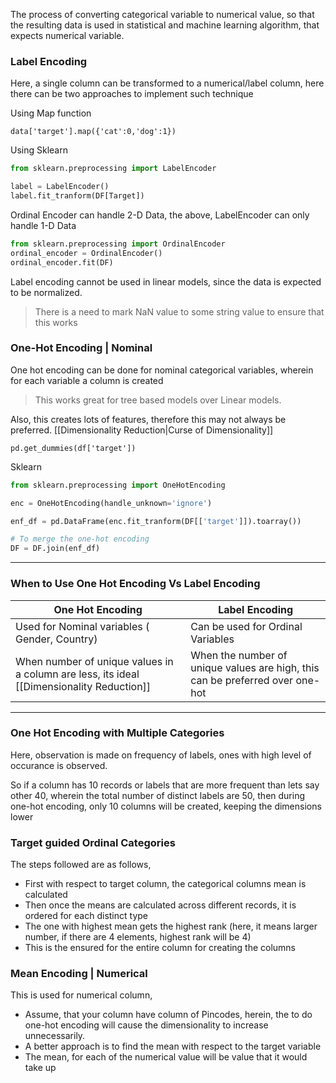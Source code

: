 The process of converting categorical variable to numerical value, so that the resulting data is used in statistical and machine learning algorithm, that expects numerical variable.

### Label Encoding
Here, a single column can be transformed to a numerical/label column, here there can be two approaches to implement such technique 

Using Map function
```
data['target'].map({'cat':0,'dog':1})
```

Using Sklearn
```py
from sklearn.preprocessing import LabelEncoder

label = LabelEncoder()
label.fit_tranform(DF[Target])
```

Ordinal Encoder can handle 2-D Data, the above, LabelEncoder can only handle 1-D Data
```py 
from sklearn.preprocessing import OrdinalEncoder
ordinal_encoder = OrdinalEncoder()
ordinal_encoder.fit(DF)
```

Label encoding cannot be used in linear models, since the data is expected to be normalized.

> There is a need to mark NaN value to some string value to ensure that this works 

### One-Hot Encoding | Nominal

One hot encoding can be done for nominal categorical variables, wherein for each variable a column is created

> This works great for tree based models over Linear models.

Also, this creates lots of features, therefore this may not always be preferred. [[Dimensionality Reduction|Curse of Dimensionality]]

```
pd.get_dummies(df['target'])
```

Sklearn
```py
from sklearn.preprocessing import OneHotEncoding

enc = OneHotEncoding(handle_unknown='ignore')

enf_df = pd.DataFrame(enc.fit_tranform(DF[['target']]).toarray())

# To merge the one-hot encoding
DF = DF.join(enf_df)
```
---

### When to Use One Hot Encoding Vs Label Encoding

One Hot Encoding | Label Encoding
---------------------|---------------
Used for Nominal variables ( Gender, Country) | Can be used for Ordinal Variables
When number of unique values in a column are less, its ideal [[Dimensionality Reduction]] | When the number of unique values are high, this can be preferred over one-hot


---

### One Hot Encoding with Multiple Categories

Here, observation is made on frequency of labels,  ones with high level of occurance is observed. 

So if a column has 10 records or labels that are more frequent than lets say other 40, wherein the total number of distinct labels are 50, then during one-hot encoding, only 10 columns will be created, keeping the dimensions lower

### Target guided Ordinal Categories

The steps followed are as follows, 
- First with respect to target column, the categorical columns mean is calculated
- Then once the means are calculated across different records, it is ordered for each distinct type
- The one with highest mean gets the highest rank (here, it means larger number, if there are 4 elements, highest rank will be 4)
- This is the ensured for the entire column for creating the columns

### Mean Encoding | Numerical

This is used for numerical column, 

- Assume, that your column have column of Pincodes, herein, the to do one-hot encoding will cause the dimensionality to increase unnecessarily. 
- A better approach is to find the mean with respect to the target variable
- The mean, for each of the numerical value will be value that it would take up